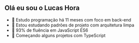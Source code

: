 ## Olá eu sou o Lucas Hora


- 🔭 Estudo programação há 11 meses com foco em back-end
- 🌱 Estou estudando padrões de projeto com arquitetura limpa
- 👯 93% de fluência em JavaScript ES6
- 🤔 Começando alguns projetos com TypeScript
